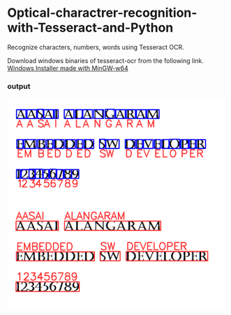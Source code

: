 # Optical-charactrer-recognition-with-Tesseract-and-Python
Recognize characters, numbers, words using Tesseract OCR.

Download windows binaries of tesseract-ocr from the following link.
[Windows Installer made with MinGW-w64](https://tesseract-ocr.github.io/tessdoc/4.0-with-LSTM.html#400-alpha-for-windows)

### output

<img src="https://github.com/AasaiAlangaram/Optical-charactrer-recognition-with-Tesseract-and-Python/blob/master/output%20images/image_to_characters.PNG" width="500">
<img src="https://github.com/AasaiAlangaram/Optical-charactrer-recognition-with-Tesseract-and-Python/blob/master/output%20images/image_to_words.PNG" width="500">



